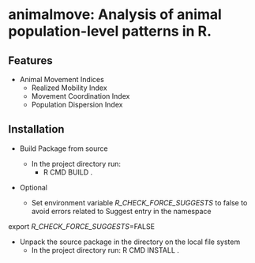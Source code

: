 animalmove: Analysis of animal population-level patterns in R. 
====

## Features

* Animal Movement Indices 
	* Realized Mobility Index
	* Movement Coordination Index
	* Population Dispersion Index

## Installation


* Build Package from source
    * In the project directory run:
       * R CMD BUILD .

* Optional

	* Set environment variable _R_CHECK_FORCE_SUGGESTS_ to false to avoid errors related to Suggest entry in the namespace

export _R_CHECK_FORCE_SUGGESTS_=FALSE



* Unpack the source package in the directory on the local file system
	* In the project directory run:
    R CMD INSTALL .


